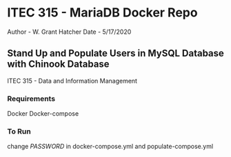 # ITEC 315 - MariaDB Docker Repo

Author - W. Grant Hatcher
Date - 5/17/2020

## Stand Up and Populate Users in MySQL Database with Chinook Database 

ITEC 315 - Data and Information Management

### Requirements

Docker
Docker-compose

### To Run

change *PASSWORD* in docker-compose.yml and populate-compose.yml
